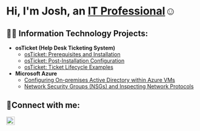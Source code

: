   <h1>Hi, I'm Josh, an <a href="https://www.linkedin.com/in/joshua-cooks-aa94a91b7/">IT Professional</a>☺</h1>

<h2>👨‍💻 Information Technology Projects:</h2>

- <b>osTicket (Help Desk Ticketing System)</b>
  - [osTicket: Prerequisites and Installation](https://github.com/jcooksdev/osticket-prereqs)
  - [osTicket: Post-Installation Configuration](https://github.com/jcooksdev/post-install-config)
  - [osTicket: Ticket Lifecycle Examples](https://github.com/jcooksdev/ticket-lifecycle)
- <b>Microsoft Azure</b>
  - [Configuring On-premises Active Directory within Azure VMs](https://github.com/jcooksdev/configure-ad)
  - [Network Security Groups (NSGs) and Inspecting Network Protocols](https://github.com/jcooksdev/azure-network-protocols)

<h2>🤳Connect with me:</h2>


[<img align="left" alt="Josh | LinkedIn" width="22px" src="https://cdn.jsdelivr.net/npm/simple-icons@v3/icons/linkedin.svg" />][linkedin]



[linkedin]:[https://www.linkedin.com/in/joshua-cooks-1008/]
